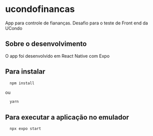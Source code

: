 # ucondofinancas
App para controle de fiananças. Desafio para o teste de Front end da UCondo

## Sobre o desenvolvimento
O app foi desenvolvido em React Native com Expo

## Para instalar
```bash
  npm install  
```
ou 
```bash
  yarn
``` 

## Para executar a aplicação no emulador
```bash
  npx expo start
``` 
